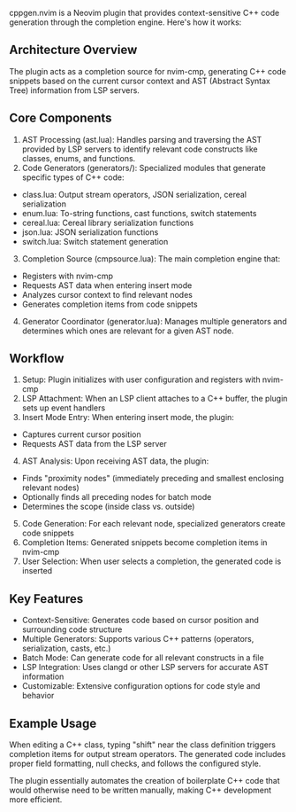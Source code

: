 cppgen.nvim is a Neovim plugin that provides context-sensitive C++ code generation through the completion engine. Here's how it works:

## Architecture Overview

The plugin acts as a completion source for nvim-cmp, generating C++ code snippets based on the current cursor context and AST (Abstract Syntax Tree) information from
LSP servers.

## Core Components

1. AST Processing (ast.lua): Handles parsing and traversing the AST provided by LSP servers to identify relevant code constructs like classes, enums, and functions.
2. Code Generators (generators/): Specialized modules that generate specific types of C++ code:
 - class.lua: Output stream operators, JSON serialization, cereal serialization
 - enum.lua: To-string functions, cast functions, switch statements
 - cereal.lua: Cereal library serialization functions
 - json.lua: JSON serialization functions
 - switch.lua: Switch statement generation
3. Completion Source (cmpsource.lua): The main completion engine that:
 - Registers with nvim-cmp
 - Requests AST data when entering insert mode
 - Analyzes cursor context to find relevant nodes
 - Generates completion items from code snippets
4. Generator Coordinator (generator.lua): Manages multiple generators and determines which ones are relevant for a given AST node.

## Workflow

1. Setup: Plugin initializes with user configuration and registers with nvim-cmp
2. LSP Attachment: When an LSP client attaches to a C++ buffer, the plugin sets up event handlers
3. Insert Mode Entry: When entering insert mode, the plugin:
 - Captures current cursor position
 - Requests AST data from the LSP server
4. AST Analysis: Upon receiving AST data, the plugin:
 - Finds "proximity nodes" (immediately preceding and smallest enclosing relevant nodes)
 - Optionally finds all preceding nodes for batch mode
 - Determines the scope (inside class vs. outside)
5. Code Generation: For each relevant node, specialized generators create code snippets
6. Completion Items: Generated snippets become completion items in nvim-cmp
7. User Selection: When user selects a completion, the generated code is inserted

## Key Features

- Context-Sensitive: Generates code based on cursor position and surrounding code structure
- Multiple Generators: Supports various C++ patterns (operators, serialization, casts, etc.)
- Batch Mode: Can generate code for all relevant constructs in a file
- LSP Integration: Uses clangd or other LSP servers for accurate AST information
- Customizable: Extensive configuration options for code style and behavior

## Example Usage

When editing a C++ class, typing "shift" near the class definition triggers completion items for output stream operators. The generated code includes proper field
formatting, null checks, and follows the configured style.

The plugin essentially automates the creation of boilerplate C++ code that would otherwise need to be written manually, making C++ development more efficient.

